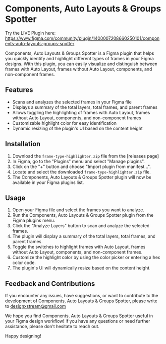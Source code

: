 # Components, Auto Layouts & Groups Spotter

Try the LIVE Plugin here: https://www.figma.com/community/plugin/1400007208660250101/components-auto-layouts-groups-spotter

Components, Auto Layouts & Groups Spotter is a Figma plugin that helps you quickly identify and highlight different types of frames in your Figma designs. With this plugin, you can easily visualize and distinguish between frames with Auto Layout, frames without Auto Layout, components, and non-component frames.

## Features

- Scans and analyzes the selected frames in your Figma file
- Displays a summary of the total layers, total frames, and parent frames
- Allows toggling the highlighting of frames with Auto Layout, frames without Auto Layout, components, and non-component frames
- Customizable highlight color for easy identification
- Dynamic resizing of the plugin's UI based on the content height

## Installation

1. Download the `frame-type-highlighter.zip` file from the [releases page]
2. In Figma, go to the "Plugins" menu and select "Manage plugins".
3. Click on the "+" button and choose "Import plugin from manifest...".
4. Locate and select the downloaded `frame-type-highlighter.zip` file.
5. The Components, Auto Layouts & Groups Spotter plugin will now be available in your Figma plugins list.

## Usage

1. Open your Figma file and select the frames you want to analyze.
2. Run the Components, Auto Layouts & Groups Spotter plugin from the Figma plugins menu.
3. Click the "Analyze Layers" button to scan and analyze the selected frames.
4. The plugin will display a summary of the total layers, total frames, and parent frames.
5. Toggle the switches to highlight frames with Auto Layout, frames without Auto Layout, components, and non-component frames.
6. Customize the highlight color by using the color picker or entering a hex color code.
7. The plugin's UI will dynamically resize based on the content height.

## Feedback and Contributions

If you encounter any issues, have suggestions, or want to contribute to the development of Components, Auto Layouts & Groups Spotter, please write to designxstream@gmail.com


We hope you find Components, Auto Layouts & Groups Spotter useful in your Figma design workflow! If you have any questions or need further assistance, please don't hesitate to reach out.

Happy designing!
